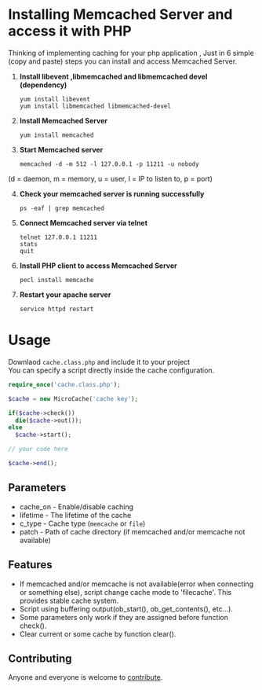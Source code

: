 # Installing Memcached Server and access it with PHP
Thinking of implementing caching for your php application , Just in 6 simple (copy and paste) steps you can install and access Memcached Server.

1. **Install libevent ,libmemcached and libmemcached devel (dependency)**  

	```console
	yum install libevent
	yum install libmemcached libmemcached-devel
	```

2. **Install Memcached Server**

	```console
	yum install memcached
	```

3. **Start Memcached server**

	```console
	memcached -d -m 512 -l 127.0.0.1 -p 11211 -u nobody
	```
(d = daemon, m = memory, u = user, l = IP to listen to, p = port)

4. **Check your memcached server is running successfully**

	```console
	ps -eaf | grep memcached
	```

4. **Connect Memcached server via telnet**

	```console
	telnet 127.0.0.1 11211
	stats
	quit
	```

5. **Install PHP client to access Memcached Server**

	```console
	pecl install memcache
	```

6. **Restart your apache server**

	```console
	service httpd restart
	```

# Usage
Downlaod `cache.class.php` and include it to your project  
You can specify a script directly inside the cache configuration.  
  
```php
require_once('cache.class.php');

$cache = new MicroCache('cache key');

if($cache->check())
  die($cache->out());
else
  $cache->start();

// your code here

$cache->end();
```

## Parameters
* cache_on - Enable/disable caching
* lifetime - The lifetime of the cache
* c_type - Cache type (`memcache` or `file`)
* patch - Path of cache directory (if memcached and/or memcache not available)


## Features
* If memcached and/or memcache is not available(error when connecting or something else), script change cache mode to 'filecache'. This provides stable cache system.
* Script using buffering output(ob_start(), ob_get_contents(), etc...).
* Some parameters only work if they are assigned before function check().
* Clear current or some cache by function clear().

## Contributing

Anyone and everyone is welcome to
[contribute](/blob/master/CONTRIBUTING.md).
